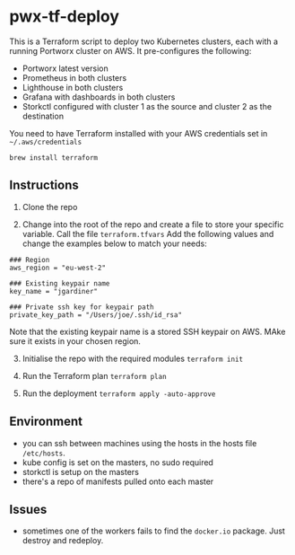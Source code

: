 # pwx-tf-deploy
This is a Terraform script to deploy two Kubernetes clusters, each with a running Portworx cluster on AWS. It pre-configures the following:

- Portworx latest version
- Prometheus in both clusters
- Lighthouse in both clusters
- Grafana with dashboards in both clusters
- Storkctl configured with cluster 1 as the source and cluster 2 as the destination

You need to have Terraform installed with your AWS credentials set in `~/.aws/credentials`

`brew install terraform`

## Instructions
1. Clone the repo

2. Change into the root of the repo and create a file to store your specific variable. Call the file `terraform.tfvars`
Add the following values and change the examples below to match your needs:
```
### Region
aws_region = "eu-west-2"

### Existing keypair name
key_name = "jgardiner"

### Private ssh key for keypair path
private_key_path = "/Users/joe/.ssh/id_rsa"
```
Note that the existing keypair name is a stored SSH keypair on AWS. MAke sure it exists in your chosen region.

3. Initialise the repo with the required modules
`terraform init`

4. Run the Terraform plan
`terraform plan`

5. Run the deployment
`terraform apply -auto-approve`

## Environment
- you can ssh between machines using the hosts in the hosts file `/etc/hosts`.
- kube config is set on the masters, no sudo required
- storkctl is setup on the masters
- there's a repo of manifests pulled onto each master

## Issues
- sometimes one of the workers fails to find the `docker.io` package. Just destroy and redeploy.